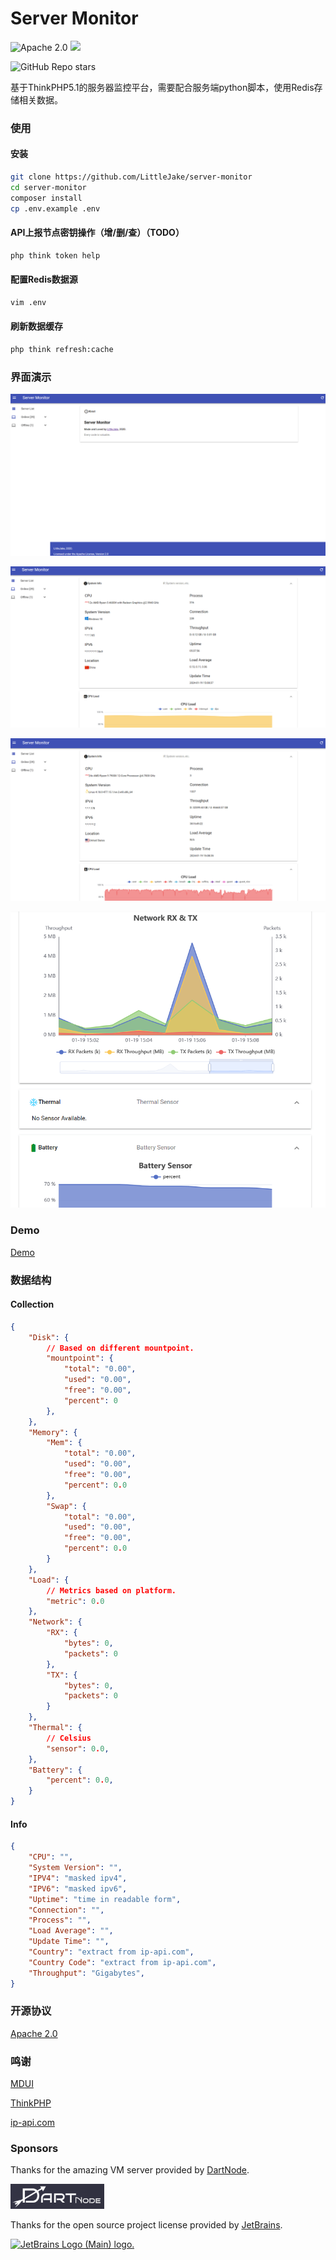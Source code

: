 Server Monitor
==========

<img alt="Apache 2.0" src="https://img.shields.io/github/license/LittleJake/server-monitor?style=for-the-badge"> <img src="https://img.shields.io/packagist/php-v/topthink/think/v5.1.41?style=for-the-badge">

<img alt="GitHub Repo stars" src="https://img.shields.io/github/stars/LittleJake/server-monitor-script?style=for-the-badge">

基于ThinkPHP5.1的服务器监控平台，需要配合服务端python脚本，使用Redis存储相关数据。

### 使用

#### 安装

```bash
git clone https://github.com/LittleJake/server-monitor
cd server-monitor
composer install
cp .env.example .env
```

#### API上报节点密钥操作（增/删/查）（TODO）

```bash
php think token help
```

#### 配置Redis数据源

```bash
vim .env
```

#### 刷新数据缓存

```bash
php think refresh:cache
```

### 界面演示

![首页](img/1705648177498.png)

![Node](img/1705648247270.png)

![Node2](img/1705648323851.png)

![Other](img/1705648396126.png)

### Demo

[Demo](https://monitor.littlejake.net)

### 数据结构

#### Collection

```json
{
    "Disk": {
        // Based on different mountpoint.
        "mountpoint": {
            "total": "0.00",
            "used": "0.00",
            "free": "0.00",
            "percent": 0
        },
    },
    "Memory": {
        "Mem": {
            "total": "0.00",
            "used": "0.00",
            "free": "0.00",
            "percent": 0.0
        },
        "Swap": {
            "total": "0.00",
            "used": "0.00",
            "free": "0.00",
            "percent": 0.0
        }
    },
    "Load": {
        // Metrics based on platform.
        "metric": 0.0
    },
    "Network": {
        "RX": {
            "bytes": 0,
            "packets": 0
        },
        "TX": {
            "bytes": 0,
            "packets": 0
        }
    },
    "Thermal": {
        // Celsius
        "sensor": 0.0,
    },
    "Battery": {
        "percent": 0.0,
    }
}
```

#### Info

```json
{
    "CPU": "",
    "System Version": "",
    "IPV4": "masked ipv4",
    "IPV6": "masked ipv6",
    "Uptime": "time in readable form",
    "Connection": "",
    "Process": "",
    "Load Average": "",
    "Update Time": "",
    "Country": "extract from ip-api.com",
    "Country Code": "extract from ip-api.com",
    "Throughput": "Gigabytes",
}
```

### 开源协议

[Apache 2.0](LICENSE)

### 鸣谢

[MDUI](https://mdui.org)

[ThinkPHP](https://www.thinkphp.cn/)

[ip-api.com](https://ip-api.com)

### Sponsors

Thanks for the amazing VM server provided by [DartNode](https://dartnode.com?via=1).

 <a href="https://dartnode.com?via=1"><img src="https://raw.githubusercontent.com/LittleJake/LittleJake/master/images/dartnode.png" width="150"></a>

Thanks for the open source project license provided by [JetBrains](https://www.jetbrains.com/).

 <a href="https://www.jetbrains.com/"><img src="https://resources.jetbrains.com/storage/products/company/brand/logos/jb_beam.png" width="150" alt="JetBrains Logo (Main) logo."></a>


